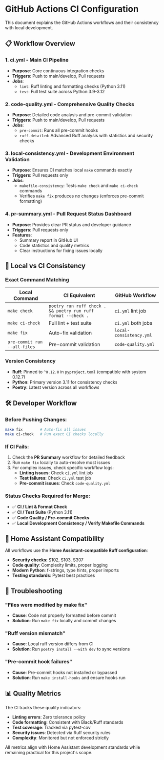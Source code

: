 # GitHub Actions CI Configuration

This document explains the GitHub Actions workflows and their consistency with local development.

## 📋 Workflow Overview

### 1. **ci.yml** - Main CI Pipeline

- **Purpose**: Core continuous integration checks
- **Triggers**: Push to main/develop, Pull requests
- **Jobs**:
  - `lint`: Ruff linting and formatting checks (Python 3.11)
  - `test`: Full test suite across Python 3.9-3.12

### 2. **code-quality.yml** - Comprehensive Quality Checks

- **Purpose**: Detailed code analysis and pre-commit validation
- **Triggers**: Push to main/develop, Pull requests
- **Jobs**:
  - `pre-commit`: Runs all pre-commit hooks
  - `ruff-detailed`: Advanced Ruff analysis with statistics and security checks

### 3. **local-consistency.yml** - Development Environment Validation

- **Purpose**: Ensures CI matches local `make` commands exactly
- **Triggers**: Pull requests only
- **Jobs**:
  - `makefile-consistency`: Tests `make check` and `make ci-check` commands
  - Verifies `make fix` produces no changes (enforces pre-commit formatting)

### 4. **pr-summary.yml** - Pull Request Status Dashboard

- **Purpose**: Provides clear PR status and developer guidance
- **Triggers**: Pull requests only
- **Features**:
  - Summary report in GitHub UI
  - Code statistics and quality metrics
  - Clear instructions for fixing issues locally

## 🔄 Local vs CI Consistency

### Exact Command Matching

| Local Command                | CI Equivalent                                                 | GitHub Workflow         |
| ---------------------------- | ------------------------------------------------------------- | ----------------------- |
| `make check`                 | `poetry run ruff check . && poetry run ruff format --check .` | `ci.yml` lint job       |
| `make ci-check`              | Full lint + test suite                                        | `ci.yml` both jobs      |
| `make fix`                   | Auto-fix validation                                           | `local-consistency.yml` |
| `pre-commit run --all-files` | Pre-commit validation                                         | `code-quality.yml`      |

### Version Consistency

- **Ruff**: Pinned to `^0.12.0` in `pyproject.toml` (compatible with system 0.12.7)
- **Python**: Primary version 3.11 for consistency checks
- **Poetry**: Latest version across all workflows

## 🛠️ Developer Workflow

### Before Pushing Changes:

```bash
make fix        # Auto-fix all issues
make ci-check   # Run exact CI checks locally
```

### If CI Fails:

1. Check the **PR Summary** workflow for detailed feedback
2. Run `make fix` locally to auto-resolve most issues
3. For complex issues, check specific workflow logs:
   - **Linting issues**: Check `ci.yml` lint job
   - **Test failures**: Check `ci.yml` test job
   - **Pre-commit issues**: Check `code-quality.yml`

### Status Checks Required for Merge:

- ✅ **CI / Lint & Format Check**
- ✅ **CI / Test Suite** (Python 3.11)
- ✅ **Code Quality / Pre-commit Checks**
- ✅ **Local Development Consistency / Verify Makefile Commands**

## 🎯 Home Assistant Compatibility

All workflows use the **Home Assistant-compatible Ruff configuration**:

- **Security checks**: S102, S103, S307
- **Code quality**: Complexity limits, proper logging
- **Modern Python**: f-strings, type hints, proper imports
- **Testing standards**: Pytest best practices

## 🚨 Troubleshooting

### "Files were modified by make fix"

- **Cause**: Code not properly formatted before commit
- **Solution**: Run `make fix` locally and commit changes

### "Ruff version mismatch"

- **Cause**: Local ruff version differs from CI
- **Solution**: Run `poetry install --with dev` to sync versions

### "Pre-commit hook failures"

- **Cause**: Pre-commit hooks not installed or bypassed
- **Solution**: Run `make install-hooks` and ensure hooks run

## 📊 Quality Metrics

The CI tracks these quality indicators:

- **Linting errors**: Zero tolerance policy
- **Code formatting**: Consistent with Black/Ruff standards
- **Test coverage**: Tracked via pytest-cov
- **Security issues**: Detected via Ruff security rules
- **Complexity**: Monitored but not enforced strictly

All metrics align with Home Assistant development standards while remaining practical for this project's scope.
